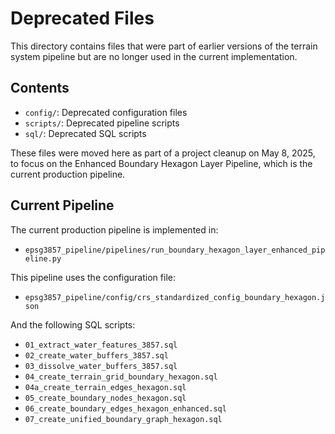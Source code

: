 # Deprecated Files

This directory contains files that were part of earlier versions of the terrain system pipeline but are no longer used in the current implementation.

## Contents

- `config/`: Deprecated configuration files
- `scripts/`: Deprecated pipeline scripts
- `sql/`: Deprecated SQL scripts

These files were moved here as part of a project cleanup on May 8, 2025, to focus on the Enhanced Boundary Hexagon Layer Pipeline, which is the current production pipeline.

## Current Pipeline

The current production pipeline is implemented in:
- `epsg3857_pipeline/pipelines/run_boundary_hexagon_layer_enhanced_pipeline.py`

This pipeline uses the configuration file:
- `epsg3857_pipeline/config/crs_standardized_config_boundary_hexagon.json`

And the following SQL scripts:
- `01_extract_water_features_3857.sql`
- `02_create_water_buffers_3857.sql`
- `03_dissolve_water_buffers_3857.sql`
- `04_create_terrain_grid_boundary_hexagon.sql`
- `04a_create_terrain_edges_hexagon.sql`
- `05_create_boundary_nodes_hexagon.sql`
- `06_create_boundary_edges_hexagon_enhanced.sql`
- `07_create_unified_boundary_graph_hexagon.sql`